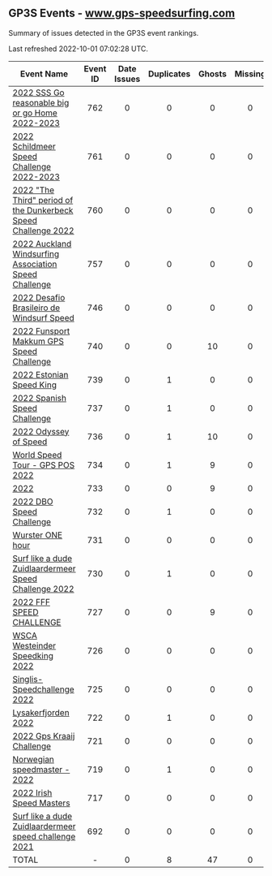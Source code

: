 ## GP3S Events - www.gps-speedsurfing.com

Summary of issues detected in the GP3S event rankings.

Last refreshed 2022-10-01 07:02:28 UTC.

| Event Name | Event ID | Date Issues | Duplicates | Ghosts | Missing | Incorrect | Actions |
| ---------- | :------: | :---------: | :--------: | :----: | :-----: | :-------: | :-----: |
| [2022 SSS Go reasonable big or go Home 2022-2023](762.md) | 762 | 0 | 0 | 0 | 0 | 0 | 0 |
| [2022 Schildmeer Speed Challenge 2022-2023](761.md) | 761 | 0 | 0 | 0 | 0 | 0 | 0 |
| [2022 "The Third" period of the Dunkerbeck Speed Challenge 2022](760.md) | 760 | 0 | 0 | 0 | 0 | 0 | 0 |
| [2022 Auckland Windsurfing Association Speed Challenge](757.md) | 757 | 0 | 0 | 0 | 0 | 0 | 0 |
| [2022 Desafio Brasileiro de Windsurf Speed](746.md) | 746 | 0 | 0 | 0 | 0 | 0 | 0 |
| [2022 Funsport Makkum GPS Speed Challenge](740.md) | 740 | 0 | 0 | 10 | 0 | 0 | 1 |
| [2022 Estonian Speed King](739.md) | 739 | 0 | 1 | 0 | 0 | 5 | 3 |
| [2022 Spanish Speed Challenge](737.md) | 737 | 0 | 1 | 0 | 0 | 1 | 2 |
| [2022 Odyssey of Speed](736.md) | 736 | 0 | 1 | 10 | 0 | 0 | 2 |
| [World Speed Tour - GPS POS 2022 ](734.md) | 734 | 0 | 1 | 9 | 0 | 4 | 2 |
| [2022 ](733.md) | 733 | 0 | 0 | 9 | 0 | 0 | 1 |
| [2022 DBO Speed Challenge](732.md) | 732 | 0 | 1 | 0 | 0 | 0 | 1 |
| [Wurster ONE hour](731.md) | 731 | 0 | 0 | 0 | 0 | 0 | 0 |
| [Surf like a dude Zuidlaardermeer Speed Challenge 2022](730.md) | 730 | 0 | 1 | 0 | 0 | 0 | 1 |
| [2022 FFF SPEED CHALLENGE](727.md) | 727 | 0 | 0 | 9 | 0 | 0 | 1 |
| [WSCA Westeinder Speedking 2022](726.md) | 726 | 0 | 0 | 0 | 0 | 0 | 0 |
| [Singlis-Speedchallenge 2022](725.md) | 725 | 0 | 0 | 0 | 0 | 0 | 0 |
| [Lysakerfjorden 2022](722.md) | 722 | 0 | 1 | 0 | 0 | 0 | 1 |
| [2022 Gps Kraaij Challenge](721.md) | 721 | 0 | 0 | 0 | 0 | 0 | 0 |
| [Norwegian speedmaster - 2022](719.md) | 719 | 0 | 1 | 0 | 0 | 0 | 1 |
| [2022 Irish Speed Masters](717.md) | 717 | 0 | 0 | 0 | 0 | 0 | 0 |
| [Surf like a dude Zuidlaardermeer speed challenge 2021](692.md) | 692 | 0 | 0 | 0 | 0 | 0 | 0 |
| TOTAL | - | 0 | 8 | 47 | 0 | 10 | 16 |
